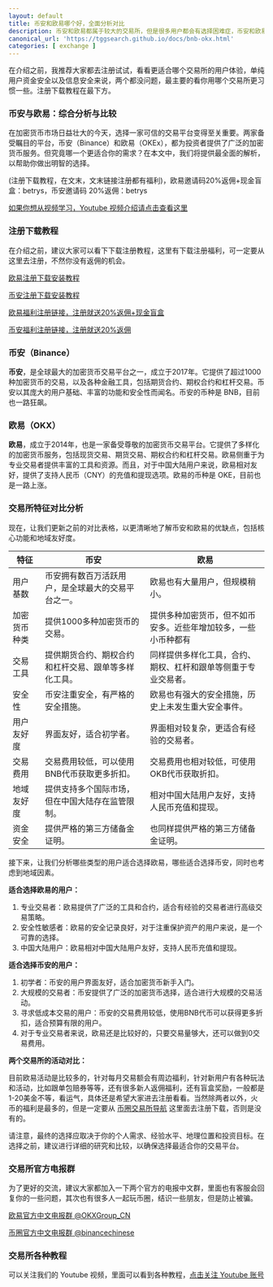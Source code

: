 ```yaml
---
layout: default
title: 币安和欧易哪个好，全面分析对比
description: 币安和欧易都属于较大的交易所，但是很多用户都会有选择困难症，币安和欧易哪个安全，各自的优缺点有哪些，作为用户应该如何选择两个交易所。并且还要看两个交易所各有哪些福利和活动。
canonical_url: 'https://tggsearch.github.io/docs/bnb-okx.html'
categories: [ exchange ]
---
```

在介绍之前，我推荐大家都去注册试试，看看更适合哪个交易所的用户体验，单纯用户资金安全以及信息安全来说，两个都没问题，最主要的看你用哪个交易所更习惯一些。注册下载教程在最下方。

### 币安与欧易：综合分析与比较
在加密货币市场日益壮大的今天，选择一家可信的交易平台变得至关重要。两家备受瞩目的平台，币安（Binance）和欧易（OKEx），都为投资者提供了广泛的加密货币服务。但究竟哪一个更适合你的需求？在本文中，我们将提供最全面的解析，以帮助你做出明智的选择。
<p class="red-text-word">
(注册下载教程，在文末，文末链接注册都有福利)，欧易邀请码20%返佣+现金盲盒：betrys，币安邀请码 20%返佣：betrys
</p>

[如果你想从视频学习，Youtube 视频介绍请点击查看这里](./302.html?target=https://youtu.be/tGWVsF_M6aY)

### 注册下载教程
在介绍之前，建议大家可以看下下载注册教程，这里有下载注册福利，可一定要从这里去注册，不然你没有返佣的机会。

[欧易注册下载安装教程](./okx-install.html)

[币安注册下载安装教程](./bnb-buy-coins.html)

<div class='register-button'>
<a href='./302.html?target=https://www.chouyi.co/join/90884854' class='content-btn' target='_blank'> 欧易福利注册链接，注册就送20%返佣+现金盲盒 </a>
</div>

[币安福利注册链接，注册就送20%返佣](./302.html?target=https://www.binance.com/join?ref==betrys)

### 币安（Binance）

**币安**，是全球最大的加密货币交易平台之一，成立于2017年。它提供了超过1000种加密货币的交易，以及各种金融工具，包括期货合约、期权合约和杠杆交易。币安以其庞大的用户基础、丰富的功能和安全性而闻名。币安的币种是 BNB，目前也一路狂飙。

### 欧易（OKX）

**欧易**，成立于2014年，也是一家备受尊敬的加密货币交易平台。它提供了多样化的加密货币服务，包括现货交易、期货交易、期权合约和杠杆交易。欧易侧重于为专业交易者提供丰富的工具和资源。而且，对于中国大陆用户来说，欧易相对友好，提供了支持人民币（CNY）的充值和提现选项。欧易的币种是 OKE，目前也是一路上涨。

### 交易所特征对比分析

现在，让我们更新之前的对比表格，以更清晰地了解币安和欧易的优缺点，包括核心功能和地域友好度。

| 特征                   | 币安                   | 欧易                   |
|------------------------|------------------------|------------------------|
| 用户基数              | 币安拥有数百万活跃用户，是全球最大的交易平台之一。 | 欧易也有大量用户，但规模稍小。            |
| 加密货币种类          | 提供1000多种加密货币的交易。        | 提供多种加密货币，但不如币安多。近些年增加较多，一些小币种都有           |
| 交易工具              | 提供期货合约、期权合约和杠杆交易、跟单等多样化工具。 | 同样提供多样化工具，合约、期权、杠杆和跟单等侧重于专业交易者。        |
| 安全性                | 币安注重安全，有严格的安全措施。       | 欧易也有强大的安全措施，历史上未发生重大安全事件。 |
| 用户友好度            | 界面友好，适合初学者。               | 界面相对较复杂，更适合有经验的交易者。        |
| 交易费用              | 交易费用较低，可以使用BNB代币获取更多折扣。 | 交易费用也相对较低，可使用OKB代币获取折扣。     |
| 地域友好度            | 提供支持多个国际市场，但在中国大陆存在监管限制。 | 相对中国大陆用户友好，支持人民币充值和提现。    |
| 资金安全            | 提供严格的第三方储备金证明。 | 也同样提供严格的第三方储备金证明。    |

接下来，让我们分析哪些类型的用户适合选择欧易，哪些适合选择币安，同时也考虑到地域因素。

**适合选择欧易的用户：**
1. 专业交易者：欧易提供了广泛的工具和合约，适合有经验的交易者进行高级交易策略。
2. 安全性敏感者：欧易的安全记录良好，对于注重保护资产的用户来说，是一个可靠的选择。
3. 中国大陆用户：欧易相对中国大陆用户友好，支持人民币充值和提现。

**适合选择币安的用户：**
1. 初学者：币安的用户界面友好，适合加密货币新手入门。
2. 大规模的交易者：币安提供了广泛的加密货币选择，适合进行大规模的交易活动。
3. 寻求低成本交易的用户：币安的交易费用较低，使用BNB代币可以获得更多折扣，适合预算有限的用户。
4. 对于专业交易者来说，欧易还是比较好的，只要交易量够大，还可以做到0交易费用。

**两个交易所的活动对比：**

目前欧易活动是比较多的，针对每月交易额会有周边福利，针对新用户有各种玩法和活动，比如跟单包赔券等等，还有很多新人返佣福利，还有盲盒奖励，一般都是1-20美金不等，看运气，具体还是希望大家进去注册看看。当然除两者以外，火币的福利是最多的，但是一定要从 [币圈交易所导航](./coins-index.html) 这里面去注册下载，否则是没有的。

请注意，最终的选择应取决于你的个人需求、经验水平、地理位置和投资目标。在选择之前，建议进行详细的研究和比较，以确保选择最适合你的交易平台。

### 交易所官方电报群
为了更好的交流，建议大家都加入一下两个官方的电报中文群，里面也有客服会回复你的一些问题，其次也有很多人一起玩币圈，结识一些朋友，但是防止被骗。

[欧易官方中文电报群 @OKXGroup_CN](./302.html?target=https://t.me/OKXGroup_CN)

[币圈官方中文电报群 @binancechinese](./302.html?target=https://t.me/binancechinese)

### 交易所各种教程
可以关注我们的 Youtube 视频，里面可以看到各种教程，[点击关注 Youtube 账号](./302.html?target=https://www.youtube.com/@aiDigitalMan)